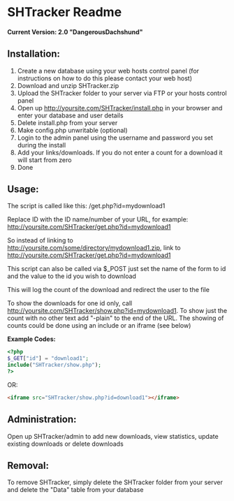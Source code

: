 SHTracker Readme
================

#### Current Version: 2.0 "DangerousDachshund"

Installation:
-------------

1. Create a new database using your web hosts control panel (for instructions on how to do this please contact your web host)
2. Download and unzip SHTracker.zip
3. Upload the SHTracker folder to your server via FTP or your hosts control panel
4. Open up http://yoursite.com/SHTracker/install.php in your browser and enter your database and user details
5. Delete install.php from your server
6. Make config.php unwritable (optional)
7. Login to the admin panel using the username and password you set during the install
8. Add your links/downloads. If you do not enter a count for a download it will start from zero
9. Done

Usage:
------

The script is called like this: /get.php?id=mydownload1

Replace ID with the ID name/number of your URL, for example: http://yoursite.com/SHTracker/get.php?id=mydownload1

So instead of linking to http://yoursite.com/some/directory/mydownload1.zip, link to http://yoursite.com/SHTracker/get.php?id=mydownload1

This script can also be called via $_POST just set the name of the form to id and the value to the id you wish to download

This will log the count of the download and redirect the user to the file

To show the downloads for one id only, call http://yoursite.com/SHTracker/show.php?id=mydownload1. To show just the count with no other text add "-plain" to the end of the URL. The showing of counts could be done using an include or an iframe (see below)

**Example Codes:**

```php
<?php
$_GET["id"] = "download1";
include("SHTracker/show.php");
?>
```

OR:

```html
<iframe src="SHTracker/show.php?id=download1"></iframe>
```

Administration:
---------------

Open up SHTracker/admin to add new downloads, view statistics, update existing downloads or delete downloads

Removal:
--------

To remove SHTracker, simply delete the SHTracker folder from your server and delete the "Data" table from your database
